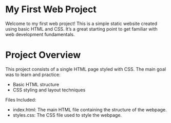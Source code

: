 # My First Web Project

Welcome to my first web project! This is a simple static website created using basic HTML and CSS. It’s a great starting point to get familiar with web development fundamentals.

# Project Overview

This project consists of a single HTML page styled with CSS. The main goal was to learn and practice:

 - Basic HTML structure
 - CSS styling and layout techniques

Files Included:
    
 - index.html: The main HTML file containing the structure of the webpage.
 - styles.css: The CSS file used to style the webpage.
